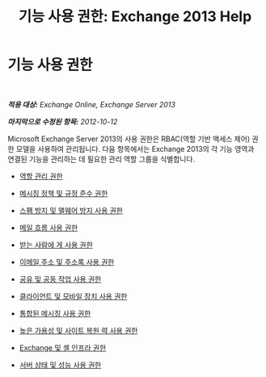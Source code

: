 ﻿---
title: '기능 사용 권한: Exchange 2013 Help'
TOCTitle: 기능 사용 권한
ms:assetid: 48d06fa6-e4a2-4d5c-bdbd-718eeaade4be
ms:mtpsurl: https://technet.microsoft.com/ko-kr/library/Dd638127(v=EXCHG.150)
ms:contentKeyID: 50483023
ms.date: 05/22/2018
mtps_version: v=EXCHG.150
ms.translationtype: MT
---

# 기능 사용 권한

 

_**적용 대상:** Exchange Online, Exchange Server 2013_

_**마지막으로 수정된 항목:** 2012-10-12_

Microsoft Exchange Server 2013의 사용 권한은 RBAC(역할 기반 액세스 제어) 권한 모델을 사용하여 관리됩니다. 다음 항목에서는 Exchange 2013의 각 기능 영역과 연결된 기능을 관리하는 데 필요한 관리 역할 그룹을 식별합니다.

  - [역할 관리 권한](role-management-permissions-exchange-2013-help.md)

  - [메시징 정책 및 규정 준수 권한](messaging-policy-and-compliance-permissions-exchange-2013-help.md)

  - [스팸 방지 및 맬웨어 방지 사용 권한](anti-spam-and-anti-malware-permissions-exchange-2013-help.md)

  - [메일 흐름 사용 권한](mail-flow-permissions-exchange-2013-help.md)

  - [받는 사람에 게 사용 권한](recipients-permissions-exchange-2013-help.md)

  - [이메일 주소 및 주소록 사용 권한](email-address-and-address-book-permissions-exchange-2013-help.md)

  - [공유 및 공동 작업 사용 권한](sharing-and-collaboration-permissions-exchange-2013-help.md)

  - [클라이언트 및 모바일 장치 사용 권한](clients-and-mobile-devices-permissions-exchange-2013-help.md)

  - [통합된 메시징 사용 권한](unified-messaging-permissions-exchange-2013-help.md)

  - [높은 가용성 및 사이트 복원 력 사용 권한](high-availability-and-site-resilience-permissions-exchange-2013-help.md)

  - [Exchange 및 셸 인프라 권한](exchange-and-shell-infrastructure-permissions-exchange-2013-help.md)

  - [서버 상태 및 성능 사용 권한](server-health-and-performance-permissions-exchange-2013-help.md)

